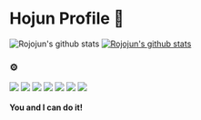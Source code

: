# Hojun Profile 🤞
![Rojojun's github stats](https://github-readme-stats.vercel.app/api?username=Rojojun&show_icons=true&theme=tokyonight) [![Rojojun's github stats](https://github-readme-stats.vercel.app/api/top-langs/?username=Rojojun&show_icons=true&hide_border=true&title_color=004386&icon_color=004386&layout=compact)](https://github.com/Rojojun)


### ⚙️
<img src="https://img.shields.io/badge/java-c01818?style=for-the-badge&logo=coffeescript&logoColor=white"> <img src="https://img.shields.io/badge/html5-E34F26?style=for-the-badge&logo=html5&logoColor=white"> <img src="https://img.shields.io/badge/css3-1572B6?style=for-the-badge&logo=css3&logoColor=black"> <img src="https://img.shields.io/badge/JavaScript-F7DF1E?style=for-the-badge&logo=javascript&logoColor=black"> <img src="https://img.shields.io/badge/spring boot-6DB33f?style=for-the-badge&logo=springboot&logoColor=white"> <img src="https://img.shields.io/badge/spring security-6db33f?style=for-the-badge&logo=springsecurity&logoColor=white"> <img src="https://img.shields.io/badge/mysql-4479a1?style=for-the-badge&logo=mysql&logoColor=white">
<br />
<br />
<strong>You and I can do it!
